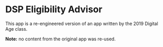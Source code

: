# DSP Eligibility Advisor

This app is a re-engineered version of an app written by the 2019 Digital Age class. 

**Note:** no content from the original app was re-used.